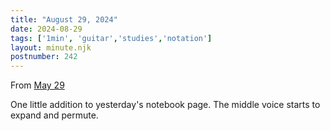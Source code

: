 ```yaml
---
title: "August 29, 2024"
date: 2024-08-29
tags: ['1min', 'guitar','studies','notation']
layout: minute.njk
postnumber: 242
---	
```



From [May 29](https://www.listenfaster.com/main/190/)

One little addition to yesterday's notebook page. The middle voice starts to expand and permute.
